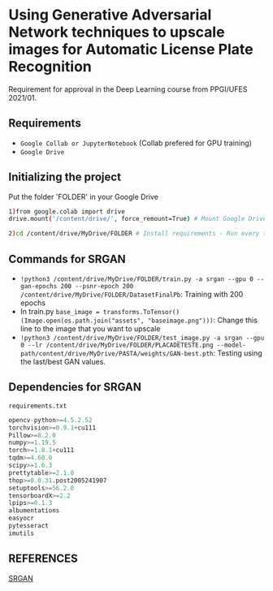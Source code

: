# Using Generative Adversarial Network techniques to upscale images for Automatic License Plate Recognition
Requirement for approval in the Deep Learning course from PPGI/UFES 2021/01.

## Requirements

- `Google Collab or JupyterNotebook` (Collab prefered for GPU training)
- `Google Drive`

## Initializing the project

Put the folder 'FOLDER' in your Google Drive

```bash
1)from google.colab import drive
drive.mount('/content/drive/', force_remount=True) # Mount Google Drive folders.

2)cd /content/drive/MyDrive/FOLDER # Install requirements - Run every time you enter Colab.
```

## Commands for SRGAN

- `!python3 /content/drive/MyDrive/FOLDER/train.py -a srgan --gpu 0 --gan-epochs 200 --psnr-epoch 200 /content/drive/MyDrive/FOLDER/DatasetFinalPb`: Training with 200 epochs
- In train.py `base_image = transforms.ToTensor()(Image.open(os.path.join("assets", "baseimage.png")))`: Change this line to the image that you want to upscale
- `!python3 /content/drive/MyDrive/FOLDER/test_image.py -a srgan --gpu 0 --lr /content/drive/MyDrive/FOLDER/PLACADETESTE.png --model-path/content/drive/MyDrive/PASTA/weights/GAN-best.pth`: Testing using the last/best GAN values.

## Dependencies for SRGAN

`requirements.txt`

```python
opencv-python>=4.5.2.52
torchvision>=0.9.1+cu111
Pillow>=8.2.0
numpy>=1.19.5
torch>=1.8.1+cu111
tqdm>=4.60.0
scipy>=1.6.3
prettytable>=2.1.0
thop>=0.0.31.post2005241907
setuptools>=56.2.0
tensorboardX>=2.2
lpips>=0.1.3
albumentations
easyocr
pytesseract
imutils
```

## REFERENCES

[SRGAN](https://github.com/Lornatang/SRGAN-PyTorch)


